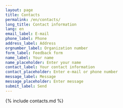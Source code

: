 ```yaml
---
layout: page
title: Contacts
permalink: /en/contacts/
long_title: Contact information
lang: en
email_label: E-mail
phone_label: Phone
address_label: Address
orgnumber_label: Organization number
form_label: Feedback form
name_label: Your name
name_placeholder: Enter your name
contact_label: Your contact information
contact_placeholder: Enter e-mail or phone number
message_label: Message
message_placeholder: Enter message
submit_label: Send
---
```

{% include contacts.md %}
